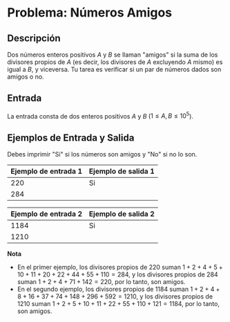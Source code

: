 # Problema: Números Amigos

## Descripción
Dos números enteros positivos $A$ y $B$ se llaman "amigos" si la suma de los divisores propios de $A$ (es decir, los divisores de $A$ excluyendo $A$ mismo) es igual a $B$, y viceversa. Tu tarea es verificar si un par de números dados son amigos o no.

## Entrada
La entrada consta de dos enteros positivos $A$ y $B$ ($1 \leq A, B \leq 10^5$).

## Ejemplos de Entrada y Salida
Debes imprimir "Si" si los números son amigos y "No" si no lo son.


| Ejemplo de entrada 1 | Ejemplo de salida 1 |
|----------------------|---------------------|
| 220                  | Si                  |
| 284                  |                     |

| Ejemplo de entrada 2 | Ejemplo de salida 2 |
|----------------------|---------------------|
| 1184                 | Si                  |
| 1210                 |                     |

**Nota** 
- En el primer ejemplo, los divisores propios de $220$ suman $1 + 2 + 4 + 5 + 10 + 11 + 20 + 22 + 44 + 55 + 110 = 284$, y los divisores propios de $284$ suman $1 + 2 + 4 + 71 + 142 = 220$, por lo tanto, son amigos.
- En el segundo ejemplo, los divisores propios de $1184$ suman $1 + 2 + 4 + 8 + 16 + 37 + 74 + 148 + 296 + 592 = 1210$, y los divisores propios de $1210$ suman $1 + 2 + 5 + 10 + 11 + 22 + 55 + 110 + 121 = 1184$, por lo tanto, son amigos.
